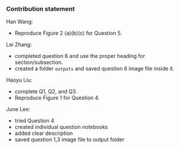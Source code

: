 ### Contribution statement

Han Wang:

* Reproduce Figure 2 (a)(b)(c) for Question 5. 

Lei Zhang:

* completed question 6 and use the proper heading for section/subsection.
* created a folder `outputs` and saved question 6 image file inside it. 

Haoyu Liu:

* complete Q1, Q2, and Q3.
* Reproduce Figure 1 for Question 4. 

June Lee:

* tried Question 4
* created individual question notebooks
* added clear description
* saved question 1,3 image file to output folder
